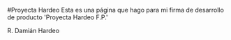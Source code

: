 #Proyecta Hardeo
Esta es una página que hago para mi firma de desarrollo de producto 'Proyecta Hardeo F.P.'

R. Damián Hardeo
